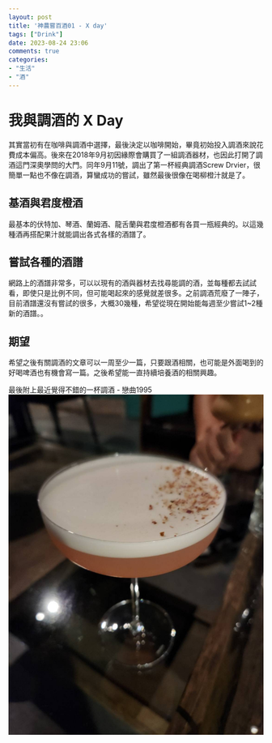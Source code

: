 ```yaml
---
layout: post
title: '神農嘗百酒01 - X day'
tags: ["Drink"]
date: 2023-08-24 23:06
comments: true
categories:
- "生活"
- "酒"
---
```

# 我與調酒的 X Day
其實當初有在咖啡與調酒中選擇，最後決定以咖啡開始，畢竟初始投入調酒來說花費成本偏高。後來在2018年9月初因緣際會購買了一組調酒器材，也因此打開了調酒這門深奧學問的大門。同年9月11號，調出了第一杯經典調酒Screw Drvier，很簡單一點也不像在調酒，算蠻成功的嘗試，雖然最後很像在喝柳橙汁就是了。

## 基酒與君度橙酒
最基本的伏特加、琴酒、蘭姆酒、龍舌蘭與君度橙酒都有各買一瓶經典的。以這幾種酒再搭配果汁就能調出各式各樣的酒譜了。
<!--more-->

## 嘗試各種的酒譜
網路上的酒譜非常多，可以以現有的酒與器材去找尋能調的酒，並每種都去試試看，即使只是比例不同，但可能喝起來的感覺就差很多。之前調酒荒廢了一陣子，目前酒譜還沒有嘗試的很多，大概30幾種，希望從現在開始能每週至少嘗試1~2種新的酒譜。。

## 期望
希望之後有關調酒的文章可以一周至少一篇，只要跟酒相關，也可能是外面喝到的好喝啤酒也有機會寫一篇。之後希望能一直持續培養酒的相關興趣。

最後附上最近覺得不錯的一杯調酒 - 戀曲1995
 ![](/wp-content/uploads/2023/8/2023-08-24-d.JPG)